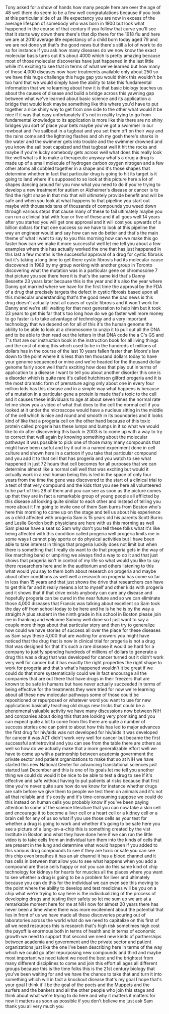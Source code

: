 
Tony asked for a show of hands how many
people here are over the age of 48 well
there do seem to be a few well
congratulations because if you look at
this particular slide of us life
expectancy you are now in excess of the
average lifespan of somebody who was
born in 1900 but look what happened in
the course of that century if you follow
that curve you&#39;ll see that it starts way
down there there&#39;s that dip there for
the 1918 flu and here we are at 2010
average life expectancy of a child born
today aged 79 and we are not done yet
that&#39;s the good news but there&#39;s still a
lot of work to do so for instance if you
ask how many diseases do we now know the
exact molecular basis turns out it&#39;s
about 4000 which is pretty amazing
because most of those molecular
discoveries have just happened in the
last little while it&#39;s exciting to see
that in terms of what we&#39;ve learned but
how many of those 4,000 diseases now
have treatments available only about 250
so we have this huge challenge this huge
gap you would think this wouldn&#39;t be too
hard that we would simply have the
ability to take this fundamental
information that we&#39;re learning about
how it is that basic biology teaches us
about the causes of disease and build a
bridge across this yawning gap between
what we&#39;ve learned about basic science
and its application a bridge that would
look maybe something like this where
you&#39;d have to put together a nice shiny
way to get from one side to the other
what would it be nice if it was that
easy unfortunately it&#39;s not in reality
trying to go from fundamental knowledge
to its application is more like this
there are no shiny bridges you sort of
place your bets maybe you&#39;ve got a
swimmer in our rowboat and i&#39;ve sailboat
in a tugboat and you set them off on
their way and the rains come and the
lightning flashes and oh my gosh there&#39;s
sharks in the water and the swimmer gets
into trouble and the swimmer drowned and
you know the sail boat capsized
and that tugboat well it hit the rocks
and maybe if you&#39;re lucky somebody gets
across well what does this really look
like well what is it to make a
therapeutic anyway what&#39;s a drug a drug
is made up of a small molecule of
hydrogen carbon oxygen nitrogen and a
few other atoms all cobbled together in
a shape and it&#39;s those shapes that
determine whether in fact that
particular drug is going to hit its
target is it going to land where it&#39;s
supposed to so look at this picture here
a lot of shapes dancing around for you
now what you need to do if you&#39;re trying
to develop a new treatment for autism or
Alzheimer&#39;s disease or cancer is to find
the right shape in that mix that will
ultimately provide benefit and will be
safe and when you look at what happens
to that pipeline you start out maybe
with thousands tens of thousands of
compounds you weed down through various
steps that cause many of these to fail
ultimately maybe you can run a clinical
trial with four or five of these and if
all goes well 14 years after you started
you will get one approval and it will
cost you upwards of a billion dollars
for that one success so we have to look
at this pipeline the way an engineer
would and say how can we do better and
that&#39;s the main theme of what I want to
say to you this morning how can we make
this go faster how can we make it more
successful well let me tell you about a
few examples where this has actually
worked the one that has just happened in
this last a few months is the successful
approval of a drug for cystic fibrosis
but it&#39;s taking a long time to get there
cystic fibrosis had its molecular cause
discovered in 1989 by my group working
with another group in Toronto
discovering what the mutation was in a
particular gene on chromosome 7 that
picture you see there here it is that&#39;s
the same kid that&#39;s Danny Bessette 23
years later because this is the year and
it&#39;s also the year where Danny got
married where we have for the first time
the approval by the FDA of a drug that
precisely targets the defect in cystic
fibrosis based upon all this molecular
understanding that&#39;s the good news the
bad news is this drug doesn&#39;t actually
treat all cases of cystic fibrosis and
it won&#39;t work for Danny and we&#39;re still
waiting for that next generation to help
him but it took 23 years to get this far
that&#39;s too long how do we go faster
well more money to go faster is to take
advantage of
technology and a very important
technology that we depend on for all of
this it&#39;s the human genome the ability
to be able to look at a chromosome to
unzip it to pull out all the DNA and to
be able to then read out the letters in
that DNA code the a C&#39;s GS and T&#39;s that
are our instruction book in the
instruction book for all living things
and the cost of doing this which used to
be in the hundreds of millions of
dollars has in the course of the last 10
years fallen faster than Moore&#39;s law
down to the point where it is less than
ten thousand dollars today to have your
genome sequenced or mine and we&#39;re
headed for the thousand dollar genome
fairly soon well that&#39;s exciting how
does that play out in terms of
application to a disease I want to tell
you about another disorder this one is a
disorder which is quite rare
it&#39;s called hutchinson gilford progeria
and it is the most dramatic form of
premature aging only about one in every
four million kids has this disease and
in a simple way what happens is because
of a mutation in a particular gene a
protein is made that&#39;s toxic to the cell
and it causes these individuals to age
at about seven times the normal rate let
me show you a video of what that does to
the cell the normal cell if you looked
at it under the microscope would have a
nucleus sitting in the middle of the
cell which is nice and round and smooth
in its boundaries and it looks kind of
like that a progeria cell on the other
hand because of this toxic protein
called progeria has these lumps and
bumps in it so what we would like to do
after discovering this back in 2003 is
to come up with a way to try to correct
that
well again by knowing something about
the molecular pathways it was possible
to pick one of those many many compounds
that might have been useful and try it
out in a named experiment done in cell
culture and shown here in a cartoon if
you take that particular compound and
you add it to that cell that has
progeria and you watch to see what
happened in just 72 hours that cell
becomes for all purposes that we can
determine almost like a normal cell well
that was exciting but would it actually
work in a real human being
this is led in the space
of only four years from the time the
gene was discovered to the start of a
clinical trial to a test of that very
compound and the kids that you see here
all volunteered to be part of this 28 of
them and you can see as soon as the
picture comes up that they are in fact a
remarkable group of young people all
afflicted by this disease all looking
quite similar to each other and instead
of telling you more about it I&#39;m going
to invite one of them Sam burns from
Boston who&#39;s here this morning to come
up on the stage and tell us about his
experience as a child affected with
progeria Sam is 15 years old his parents
Scott Burns and Leslie Gordon both
physicians are here with us this morning
as well Sam please have a seat
so Sam why don&#39;t you tell these folks
what it&#39;s like being affected with this
condition called progeria
well progeria limits me in some ways I
cannot play sports or do physical
activities but I have been able to take
interest in things that progeria luckily
does not limit but when there is
something that I really do want to do
that progeria gets in the way of like
marching band or umpiring we always find
a way to do it and that just shows that
progeria isn&#39;t in control of my life so
what would you like to say there
researchers here and in the auditorium
and others listening to this what would
you say to them both about research on
progeria and maybe about other
conditions as well well a research on
progeria has come so far in less than 15
years and that just shows the drive that
researchers can have to get this far and
it really means a lot to myself and
other kids with progeria and it shows
that if that drive exists anybody can
cure any disease and hopefully progeria
can be cured in the near future and so
we can eliminate those 4,000 diseases
that Francis was talking about excellent
so Sam took the day off from school
today to be here and he is he he is by
the way a straight A plus student in the
ninth grade in his school in Boston
please join me in thanking and welcome
Sammy well done
so I just want to say a couple more
things about that particular story and
then try to generalize how could we have
stories of success all over the place
for these diseases as Sam says these
4,000 that are waiting for answers you
might have noticed that the drug that is
now in clinical trial for progeria is
not a drug that was designed for that
it&#39;s such a rare disease it would be
hard for a company to justify spending
hundreds of millions of dollars to
generate a drug this was a drug that was
developed for cancer turned out it
didn&#39;t work very well for cancer but it
has exactly the right properties the
right shape to work for progeria and
that&#39;s what&#39;s happened wouldn&#39;t it be
great if we could do that more
systematically could we in fact
encourage all the companies that are out
there that have drugs in their freezers
that are known to be safe in humans but
have never actually succeeded in terms
of being effective for the treatments
they were tried for now we&#39;re learning
about all these new molecular pathways
some of those could be repositioned or
repurposed or whatever word you want to
use for new applications basically
teaching old drugs new tricks that could
be a phenomenal valuable activity we
have many discussions now between NIH
and companies about doing this that are
looking very promising and you can
expect quite a lot to come from this
there are quite a number of success
stories one can point to about how this
has led to major advances the first drug
for hiv/aids was not developed for
hiv/aids it was developed for cancer it
was AZT didn&#39;t work very well for cancer
but became the first successful
antiretroviral and you can see from the
table there are others as well so how do
we actually make that a more
generalizable effort well we have to
come up with a partnership between
academia government the private sector
and patient organizations to make that
so at NIH we have started this new
National Center for advancing
translational sciences just started last
December and this is one of its goals
let me tell you another thing we could
do would it be nice to be able to test a
drug to see if it&#39;s effective and safe
without having to put patients at risks
because that first time you&#39;re never
quite sure how do we know for instance
whether drugs are safe before we give
them to people we test them on animals
and it&#39;s not all that reliable
and it&#39;s costly and it&#39;s time-consuming
suppose we could do this instead on
human cells you probably know if you&#39;ve
been paying attention to some of the
science literature that you can now take
a skin cell and encourage it to become a
liver cell or a heart cell or a kidney
cell or a brain cell for any of us so
what if you use those cells as your test
for whether a drug is going to work and
whether it&#39;s going to be safe here you
see a picture of a lung-on-a-chip this
is something created by the vist
Institute in Boston and what they have
done here if we can run the little video
is to take cells from an individual turn
them into the kinds of cells that are
present in the lung and determine what
would happen if you added to this
various drug compounds to see if they
are toxic or safe you can see this chip
even breathes it has an air channel it
has a blood channel and it has cells in
between that allow you to see what
happens when you add a compound are
those cells happy or not you can do this
same kind of chip technology for kidneys
for hearts for muscles all the places
where you want to see whether a drug is
going to be a problem for liver and
ultimately because you can do this for
the individual we can even see this
moving to the point where the ability to
develop and test medicines will be you
on a chip what we&#39;re trying to say here
is the individualizing of the process of
developing drugs and testing their
safety so let me sum up we are at a
remarkable moment here for me at NIH now
for almost 20 years there has never been
a time where there was more excitement
about the potential that lies in front
of us we have made all these discoveries
pouring out of laboratories across the
world what do we need to capitalize on
this first of all we need resources this
is research that&#39;s high risk sometimes
high cost the payoff is enormous both in
terms of health and in terms of economic
growth we need to support that second we
need new kinds of partnerships between
academia and government and the private
sector and patient organizations just
like the one I&#39;ve been describing here
in terms of the way which we could go
after repurposing new compounds and
third and maybe most important we need
talent we need the best and the
brightest from many different
disciplines to come and join this effort
all ages all different groups
because this is the time folks this is
the 21st century biology that you&#39;ve
been waiting for and we have the chance
to take that and turn it into something
which will in fact a knockout disease
that&#39;s my goal I hope that&#39;s your goal I
think it&#39;ll be the goal of the poets and
the Muppets and the surfers and the
bankers and all the other people who
join this stage and think about what
we&#39;re trying to do here and why it
matters it matters for now it matters as
soon as possible if you don&#39;t believe me
just ask Sam thank you all very much
you
